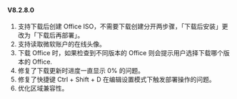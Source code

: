 #### V8.2.8.0

1. 支持下载后创建 Office ISO，不需要下载创建分开两步骤，「下载后安装」更改为「下载后再部署」。
2. 支持读取微软账户的在线头像。
3. 下载 Office 时，如果检查到不同版本的 Office 则会提示用户选择下载哪个版本的 Office.
4. 修复了下载更新时进度一直显示 0% 的问题。
5. 修复了快捷键 Ctrl + Shift + D 在编辑设置模式下触发部署操作的问题。
6. 优化区域兼容性。
